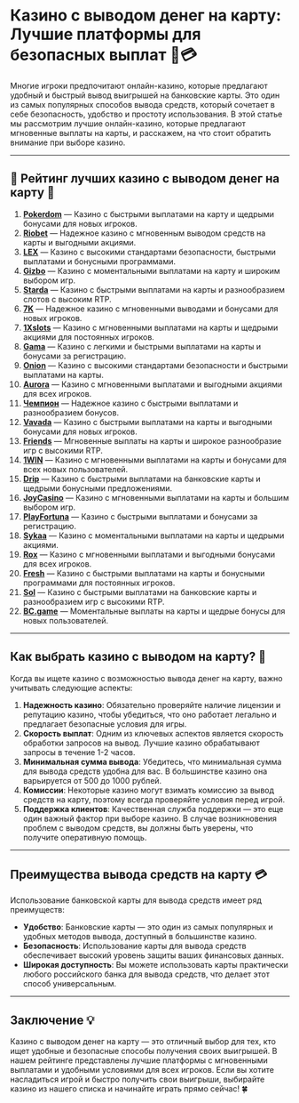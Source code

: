 # Казино с выводом денег на карту: Лучшие платформы для безопасных выплат 🎰💳

Многие игроки предпочитают онлайн-казино, которые предлагают удобный и быстрый вывод выигрышей на банковские карты. Это один из самых популярных способов вывода средств, который сочетает в себе безопасность, удобство и простоту использования. В этой статье мы рассмотрим лучшие онлайн-казино, которые предлагают мгновенные выплаты на карты, и расскажем, на что стоит обратить внимание при выборе казино.

---

## 🎲 Рейтинг лучших казино с выводом денег на карту 🎲

1. **[Pokerdom](https://brandplay.link/4k77v2yx)** — Казино с быстрыми выплатами на карту и щедрыми бонусами для новых игроков.
2. **[Riobet](https://brandplay.link/7xBLTPyj)** — Надежное казино с мгновенным выводом средств на карты и выгодными акциями.
3. **[LEX](https://brandplay.link/zW4hdDFV)** — Казино с высокими стандартами безопасности, быстрыми выплатами и бонусными программами.
4. **[Gizbo](https://brandplay.link/bprXw4YV)** — Казино с моментальными выплатами на карту и широким выбором игр.
5. **[Starda](https://brandplay.link/fB7xwRFL)** — Казино с быстрыми выплатами на карты и разнообразием слотов с высоким RTP.
6. **[7K](https://brandplay.link/BvQyFShp)** — Надежное казино с мгновенными выводами и бонусами для новых игроков.
7. **[1Xslots](https://brandplay.link/hSB1khtr)** — Казино с мгновенными выплатами на карты и щедрыми акциями для постоянных игроков.
8. **[Gama](https://brandplay.link/j6NMKsDz)** — Казино с легкими и быстрыми выплатами на карты и бонусами за регистрацию.
9. **[Onion](https://brandplay.link/zBGRVpQ9)** — Казино с высокими стандартами безопасности и быстрыми выплатами на карты.
10. **[Aurora](https://10trafic-stat2.com/click/668546556bcc6313411604bd/6766/13032/subaccount)** — Казино с мгновенными выплатами и выгодными акциями для всех игроков.
11. **[Чемпион](https://temon-gter.cfd/go/lRq?p80412p304504pcc44t17455)** — Надежное казино с быстрыми выплатами и разнообразием бонусов.
12. **[Vavada](https://vavadapartner.pro/?promo=ea5c9275-6854-4505-94fc-95ab18221945-linkb2)** — Казино с быстрыми выплатами на карты и выгодными бонусами для новых игроков.
13. **[Friends](https://gofriends.vc/linkb2)** — Мгновенные выплаты на карты и широкое разнообразие игр с высокими RTP.
14. **[1WIN](https://brandplay.link/smXVpBbG)** — Казино с мгновенными выплатами на карты и бонусами для всех новых пользователей.
15. **[Drip](https://drp-ircp01.com/c07e6a3db)** — Казино с быстрыми выплатами на банковские карты и щедрыми бонусными предложениями.
16. **[JoyCasino](https://rpc30.call2me.pro/?/ru/registration?apkpop=0&partner=p24970p3291217pc98f)** — Казино с мгновенными выплатами на карты и большим выбором игр.
17. **[PlayFortuna](https://fortunapromo.net/alt/playfortuna/registration?0dc4a9362a71feb7e3f165fb8e766f70)** — Казино с быстрыми выплатами и бонусами за регистрацию.
18. **[Sykaa](https://s-two-way.com/?source=linkb2&pid=30697)** — Казино с моментальными выплатами на карты и щедрыми акциями.
19. **[Rox](https://rox-pvwfpjgcxe.com/cb1ee18a5)** — Казино с мгновенными выплатами и выгодными бонусами для всех игроков.
20. **[Fresh](https://fresh-eumwkxwao.com/c3f7b485d)** — Казино с быстрыми выплатами на карты и бонусными программами для постоянных игроков.
21. **[Sol](https://sol-mmtdzfbaco.com/cb2415bca)** — Казино с быстрыми выплатами на банковские карты и разнообразием игр с высокими RTP.
22. **[BC.game](https://partnerbcgame.com/dcc53d441)** — Моментальные выплаты на карты и щедрые бонусы для новых пользователей.

---

## Как выбрать казино с выводом на карту? 🎯

Когда вы ищете казино с возможностью вывода денег на карту, важно учитывать следующие аспекты:

1. **Надежность казино**: Обязательно проверяйте наличие лицензии и репутацию казино, чтобы убедиться, что оно работает легально и предлагает безопасные условия для игры.
2. **Скорость выплат**: Одним из ключевых аспектов является скорость обработки запросов на вывод. Лучшие казино обрабатывают запросы в течение 1-2 часов.
3. **Минимальная сумма вывода**: Убедитесь, что минимальная сумма для вывода средств удобна для вас. В большинстве казино она варьируется от 500 до 1000 рублей.
4. **Комиссии**: Некоторые казино могут взимать комиссию за вывод средств на карту, поэтому всегда проверяйте условия перед игрой.
5. **Поддержка клиентов**: Качественная служба поддержки — это еще один важный фактор при выборе казино. В случае возникновения проблем с выводом средств, вы должны быть уверены, что получите оперативную помощь.

---

## Преимущества вывода средств на карту 💳

Использование банковской карты для вывода средств имеет ряд преимуществ:

- **Удобство**: Банковские карты — это один из самых популярных и удобных методов вывода, доступный в большинстве казино.
- **Безопасность**: Использование карты для вывода средств обеспечивает высокий уровень защиты ваших финансовых данных.
- **Широкая доступность**: Вы можете использовать карты практически любого российского банка для вывода средств, что делает этот способ универсальным.

---

## Заключение 💡

Казино с выводом денег на карту — это отличный выбор для тех, кто ищет удобные и безопасные способы получения своих выигрышей. В нашем рейтинге представлены лучшие платформы с мгновенными выплатами и удобными условиями для всех игроков. Если вы хотите насладиться игрой и быстро получить свои выигрыши, выбирайте казино из нашего списка и начинайте играть прямо сейчас! 🍀
